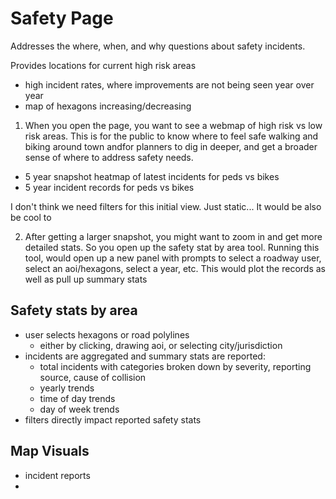 # Safety Page

Addresses the where, when, and why questions about safety incidents. 

Provides locations for current high risk areas
- high incident rates, where improvements are not being seen year over year
- map of hexagons increasing/decreasing 


1) When you open the page, you want to see a webmap of high risk vs low risk areas. This is for the public to know where to feel safe walking and biking around town andfor planners to dig in deeper, and get a broader sense of where to address safety needs.
- 5 year snapshot heatmap of latest incidents for peds vs bikes
- 5 year incident records for peds vs bikes

I don't think we need filters for this initial view. Just static... It would be also be cool to 



2) After getting a larger snapshot, you might want to zoom in and get more detailed stats. So you open up the safety stat by area tool. Running this tool, would open up a new panel with prompts to select a roadway user, select an aoi/hexagons, select a year, etc. This would plot the records as well as pull up summary stats



## Safety stats by area
- user selects hexagons or road polylines
    - either by clicking, drawing aoi, or selecting city/jurisdiction
- incidents are aggregated and summary stats are reported:
    - total incidents with categories broken down by severity, reporting source, cause of collision
    - yearly trends
    - time of day trends
    - day of week trends
- filters directly impact reported safety stats

## Map Visuals
- incident reports
- 


